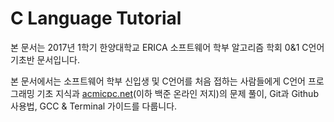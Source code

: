 # C Language Tutorial

본 문서는 2017년 1학기 한양대학교 ERICA 소프트웨어 학부 알고리즘 학회 0&1 C언어 기초반 문서입니다.

본 문서에서는 소프트웨어 학부 신입생 및 C언어를 처음 접하는 사람들에게 C언어 프로그래밍 기초 지식과 [acmicpc.net](/acmicpc.net)\(이하 백준 온라인 저지\)의 문제 풀이, Git과 Github사용법, GCC & Terminal 가이드를 다룹니다.







